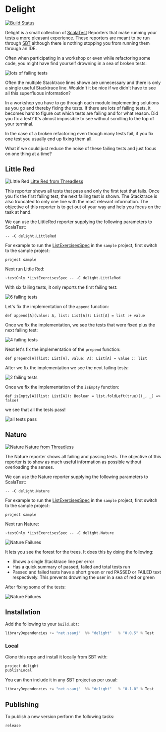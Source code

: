 # Delight #

[![Build Status](https://travis-ci.org/ssanj/delight.svg?branch=master)](https://travis-ci.org/ssanj/delight)

Delight is a small collection of [ScalaTest](http://www.scalatest.org/) Reporters that make running your tests a more pleasant experience. These reporters are meant to be run through [SBT](https://www.scala-sbt.org/) although there is nothing stopping you from running them through an IDE.

Often when participating in a workshop or even while refactoring some code, you might have find yourself drowning in a sea of broken tests:

![lots of failing tests](failing-tests.png)

Often the multiple Stacktrace lines shown are unnecessary and there is only a single useful Stacktrace line. Wouldn't it be nice if we didn't have to see all this superfluous information?

In a workshop you have to go through each module implementing solutions as you go and thereby fixing the tests. If there are lots of failing tests, it becomes hard to figure out which tests are failing and for what reason. Did you fix a test? It's almost impossible to see without scrolling to the top of your terminal.

In the case of a broken refactoring even though many tests fail, if you fix one test you usually end up fixing them all.

What if we could just reduce the noise of these failing tests and just focus on one thing at a time?


## Little Red

![Little Red](littlered.jpg)
[Litte Red from Threadless](https://www.threadless.com/product/1586/RED/style,design)


This reporter shows all tests that pass and only the first test that fails. Once you fix the first failing test, the next failing test is shown. The Stacktrace is also truncated to only one line with the most relevant information. The objective of this reporter is to get out of your way and help you focus on the task at hand.

We can use the LittleRed reporter supplying the following parameters to ScalaTest:

```
-- -C delight.LittleRed
```

For example to run the [ListExercisesSpec](https://github.com/ssanj/delight/blob/master/sample/src/test/scala/sample/ListExercisesSpec.scala) in the `sample` project, first switch to the sample project:

```
project sample
```

Next run Little Red:

```
~testOnly *ListExercisesSpec -- -C delight.LittleRed
```

With six failing tests, it only reports the first failing test:

![6 failing tests](fail1.png)

Let's fix the implementation of the `append` function:

```
def append[A](value: A, list: List[A]): List[A] = list :+ value
```

Once we fix the implementation, we see the tests that were fixed plus the next failing test:

![4 failing tests](fail2.png)

Next let's fix the implementation of the `prepend` function:

```
def prepend[A](list: List[A], value: A): List[A] = value :: list
```

After we fix the implementation we see the next failing tests:

![2 failing tests](fail3.png)

Once we fix the implementation of the `isEmpty` function:

```
def isEmpty[A](list: List[A]): Boolean = list.foldLeft(true)((_, _) => false)
```

we see that all the tests pass!

![all tests pass](success.png)

## Nature

![Nature](nature.jpg)
[Nature from Threadless](https://www.threadless.com/product/8704/Nature_will_win/)

The Nature reporter shows all failing and passing tests. The objective of this reporter is to show as much useful information as possible without overloading the senses.

We can use the Nature reporter supplying the following parameters to ScalaTest:

```
-- -C delight.Nature
```

For example to run the [ListExercisesSpec](https://github.com/ssanj/delight/blob/master/sample/src/test/scala/sample/ListExercisesSpec.scala) in the `sample` project, first switch to the sample project:

```
project sample
```

Next run Nature:

```
~testOnly *ListExercisesSpec -- -C delight.Nature
```

![Nature Failures](nature-failures.png)

It lets you see the forest for the trees. It does this by doing the following:

- Shows a single Stacktrace line per error
- Has a quick summary of passed, failed and total tests run
- Passed and failed tests have a short green or red PASSED or FAILED text respectively. This prevents drowning the user in a sea of red or green

After fixing some of the tests:

![Nature Failures](nature-wip.png)


## Installation


Add the following to your `build.sbt`:

```scala
libraryDependencies += "net.ssanj"  %% "delight"   % "0.0.5" % Test
```


### Local

Clone this repo and install it locally from SBT with:

```scala
project delight
publishLocal
```

You can then include it in any SBT project as per usual:

```scala
libraryDependencies += "net.ssanj"  %% "delight"   % "0.1.0" % Test
```

## Publishing

To publish a new version perform the following tasks:

```
release
```

